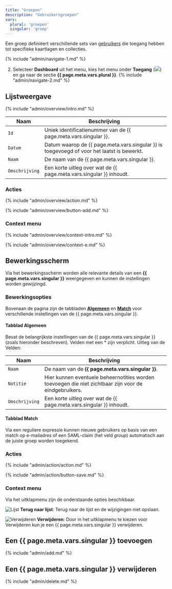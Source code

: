 ```yaml
---
title: "Groepen"
description: "Gebruikersgroepen"
vars:
  plural: 'groepen'
  singular: 'groep'
---
```


Een groep definiëert verschillende sets van [gebruikers](../users/) die toegang hebben tot specifieke kaartlagen en
collecties.

{% include "admin/navigate-1.md" %}

2. Selecteer **Dashboard** uit het menu, kies het menu onder **Toegang** (![](/assets/svg/access.svg)) en ga
   naar de sectie **{{ page.meta.vars.plural }}**.
   {% include "admin/navigate-2.md" %}

## Lijstweergave

{% include "admin/overview/intro.md" %}

| Naam           | Beschrijving                                                                               |
|----------------|--------------------------------------------------------------------------------------------|
| `Id`           | Uniek identificatienummer van de {{ page.meta.vars.singular }}.                            |
| `Datum`        | Datum waarop de {{ page.meta.vars.singular }} is toegevoegd of voor het laatst is bewerkt. |
| `Naam`         | De naam van de {{ page.meta.vars.singular }}.                                              |
| `Omschrijving` | Een korte uitleg over wat de {{ page.meta.vars.singular }} inhoudt.                        |

### Acties

{% include "admin/overview/action.md" %}

{% include "admin/overview/button-add.md" %}

### Context menu

{% include "admin/overview/context-intro.md" %}

{% include "admin/overview/context-e.md" %}

## Bewerkingsscherm

Via het bewerkingsscherm worden alle relevante details van een **{{ page.meta.vars.singular }}** weergegeven en kunnen
de instellingen
worden gewijzingd.

### Bewerkingsopties

Bovenaan de pagina zijn de tabbladen [**Algemeen**](#tabblad-algemeen) en [**Match**](#tabblad-match) voor verschillende
instellingen
van de {{ page.meta.vars.singular }}.

#### Tabblad Algemeen

Bevat de belangrijkste instellingen van de {{ page.meta.vars.singular }} (zoals hieronder beschreven). Velden met een *
zijn verplicht. Uitleg van de Velden:

| Naam           | Beschrijving                                                                                          |
|----------------|-------------------------------------------------------------------------------------------------------|
| `Naam`         | De naam van de **{{ page.meta.vars.singular }}**.                                                     |
| `Notitie`      | Hier kunnen eventuele beheernotities worden toevoegen die niet zichtbaar zijn voor de eindgebruikers. |
| `Omschrijving` | Een korte uitleg over wat de {{ page.meta.vars.singular }} inhoudt.                                   |

#### Tabblad Match

Via een reguliere expressie kunnen nieuwe gebruikers op basis van een match op e-mailadres of een SAML-claim (het veld
_group_) automatisch aan de juiste groep worden toegekend.

### Acties

{% include "admin/action/action.md" %}

{% include "admin/action/button-save.md" %}

### Context menu

Via het uitklapmenu zijn de onderstaande opties beschikbaar.

![](/assets/svg/list.svg "Lijst") **Terug naar lijst**: Terug naar de lijst en de wijzigingen niet opslaan.

![](/assets/svg/delete.svg "Verwijderen") **Verwijderen**: Door in het uitklapmenu te kiezen voor Verwijderen kun je
een {{ page.meta.vars.singular }} verwijderen.

## Een {{ page.meta.vars.singular }} toevoegen

{% include "admin/add.md" %}

## Een {{ page.meta.vars.singular }} verwijderen

{% include "admin/delete.md" %}